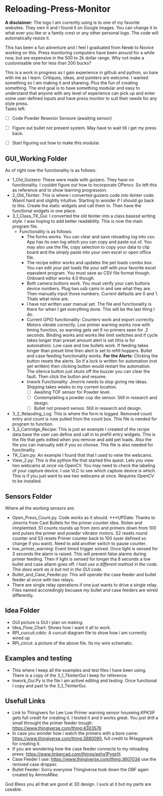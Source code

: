 # Reloading-Press-Monitor

**A disclaimer:**  The logo I am currently using is to one of my favorite websites. They own it and I found it on Google images. You can change it to what ever you like or a family crest or any other personal logo. The code will automatically resize it.

This has been a fun adventure and I feel I graduated from Newb to Novice working on this. Press monitoring computers have been around for a while now, but are expensive in the 500 to 2k dollar range. Why not make a customisable one for less than 200 bucks?

This is a work in progress as I gain experience in github and python, so bare with me as I learn. Critiques, ideas, and pointers are welcome. I wanted something so I am making it and shareing. Plus the fun of creating something. The end goal is to have something modular and easy to understand that anyone with any level of experience can pick up and enter some user defined inputs and have press monitor to suit their needs for any style press.  
Tasks left:  
- [ ] Code Powder Resevior Sensore (awaiting sensor)  
- [ ] Figure out bullet not present system. May have to    wait till i get my press back.
- [ ] Start figuring out how to make this modular.
  


## GUI_Working Folder

As of right now the functionality is as follows:

- 1_Old_Guizero: These were made with guizero. They have no functionality. I couldnt figure out how to incorporate OPencv. So left this  as reference and to show learning progression.  
- 2_Old_Tkinter: This is where i converted guizero code into tkinter code. Wasnt hard and slightly intuitive. Starting to wonder if I should go back to this. Create the static widgets and call them in. Then have the functional widgets in one place.  
- 3_1_Class_TK_Gui: I converted the old tkinter into a class basesd writing style. I was hoping to add better readability. This is now the main program file.  
  - Functionality is as follows:  
    - The forms works. You can clear and save reloading log into csv. App has its own log which you can copy and paste out of. You may also use the file, copy selection to copy your data to clip board and the simply paste into your own excel or open office file.
    - The recipe editor works and updates the pet loads combo box. You can edit your pet loads file your self with your favorite excel eqavalent program. You must save as CSV file format though. Onboard editor works 4.0 though.
    - Both camera buttons work. You must verify your cam buttons device numbers. Plug two usb cams in and see what they are. Then manually input those numbers. Current defaults are 0 and 1. Thats what mine are. 
    - I have not written user manual yet. The file and functionality is there for when I get everything done. This will be the last thing I do.  
    - Current GPIO functionality: Counters work and export correctly. Motors vibrate correctly. Low primer warning works now with timing function, so warning gets set if no primers seen for .2 seconds.  Binding works and works like limit switches and if cycle takes longer than preset amount alert is set (this is for automation). Low case and low bullets work. If feeding takes longer than preset time then alert is set to refill hoppers. Bullet and case feeding functionality works. **For the Alerts:** Clicking the button resets the alerts. So if a lock is written for automation (not yet written) then clicking button would restart the automation. The silence button just shuts off the buzzer you can clear the fault. Then click the button and resume.  
    - Inwork Functionality: Jmorris needs to stop giving me ideas. Shipping takes weeks to my current location. 
      - [ ] Awaiting TOF sensor for Powder level. 
      - [ ] Contemplatiing a powder cop die sensor. Still in research and design.  
      - [ ] Bullet not present sensor. Still in research and design.  
- 3_2_Relaoding_Log: This is where the form is logged. Removed count entry and count is now pulled from the count box. This file is needed for program to function.  
- 3_3_Cartridge_Recipe: This is just an example I created of the recipe data base the user can define and call in to prefill entry widgets. This is the file that gets edited when you remove and add pet loads. Also the file you can manually edit if you so choose. This file is also needed for functinality.  
- TK_Cam.py: An example I found that that I used to veiw the webcams.    
- View_2.py: This is the python file that started this quest. Lets you view two webcams at once via OpenCV. You may need to check the labeling of your capture device. I use VLC to see which capture device is which. This is if you just want to see two webcams at once. Requires OpenCV to be installed.  

## Sensors Folder

Where all the working sensors are:

- Open_Press_Count.py. Code works as it should. ***UPDate: Thanks to Jmorris from Cast Bullets for the primer counter idea. Stolen and imnplemted. S1 counts rounds up from zero and primers down from 100 and pulses the primer and powder vibrator motors. S2 resets round counter and S3 resets Primer counter back to 100 (user defined so change if you want). Need to add another switch to pause counter.  
- low_primer_warning: Event timed trigger solved. Once light is sensed for 3 seconds the alarm is raised. This will prevent false alarms during primer feeding. Then if light is sensed for longer tha 8 seconds a low bullet and case allarm goes off. *I had use a different method in the code. This does work as is but not in the GUI code.*  
- Bullet_and_Case_Feeder.py: This will operate the case feeder and bullet feeder at once with two relays.  
- There are single relay operations if one just wants to drive a single relay. Files named accoredingly becuase my bullet and case feeders are wired differently.  

## Idea Folder

- GUI picture is GUI i plan on making.  
- Idea_Flow_Chart: Shows how i want it all to work.  
- RPI_curcuit.cddx: A curcuit diagram file to show how i am currently wired up  
- RPI_circut: a picture of the above file. Its my wire schematic.  

## Examples and testing

- This where I keep all the examples and test files I have been using. There is a copy of the 3_1_TkinterGui I keep for reference.  
- Inwork_Gui.Py is the file I am activel editing and testing. Once functional I copy and past to the 3_1_TkinterGui.

## Usefull Links

- Link to Thingivers for Lee Low Primer warning sensor houseing.KPK3iF gets full credit for creating it. I tested it and it works great. You just drill a small throught the primer feeder trough:  https://www.thingiverse.com/thing:4303576  
- In case you wonder how i watch the primers with a bore came: https://www.thingiverse.com/thing:3980090, full credit to RHaggmark for creating it.  
- If you are wondering how the case feeder connects to my reloading press: https://www.tinkercad.com/things/eshs1PygjrH.  
- Case Feeder I use: https://www.thingiverse.com/thing:3607034 use the remixed case dropper.  
- Bullet Feeder: Sorry everyone Thingiverse took down the OBF again created by AmmoMike.
  
God Bless you all that are good at 3D design. I suck at it but my parts are useable.

